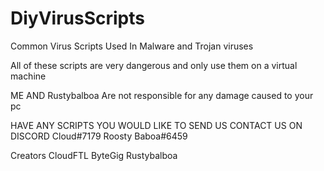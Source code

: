 # DiyVirusScripts
Common Virus Scripts Used In Malware and Trojan viruses 

All of these scripts are very dangerous and only use them on a virtual machine

ME AND Rustybalboa Are not responsible for any damage caused to your pc


HAVE ANY SCRIPTS YOU WOULD LIKE TO SEND US CONTACT US ON DISCORD
Cloud#7179
Roosty Baboa#6459



Creators 
CloudFTL ByteGig Rustybalboa
